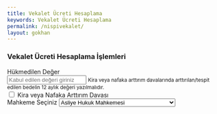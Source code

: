 ```yaml
---
title: Vekalet Ücreti Hesaplama
keywords: Vekalet Ücreti Hesaplama
permalink: /nispivekalet/
layout: gokhan
---
```


<div class="card-header">
  <h3 class="card-title">Vekalet Ücreti Hesaplama İşlemleri</h3>
</div>
<div class="card-body">
  <div class="mb-3">
    <label class="form-label required">Hükmedilen Değer</label>
    <div>
      <input type="number" class="form-control" data-type="currency" placeholder="Kabul edilen değeri giriniz" name="vekaletmiktar">
      <small class="form-hint">Kira veya nafaka arttırım davalarında arttırılan/tespit edilen bedelin 12 aylık değeri yazılmalıdır. </a>
      </small>
    </div>
  </div>
  <div class="mb-3">
    <label class="form-label"></label>
    <div>
      <label class="form-check">
        <input class="form-check-input" type="checkbox" name="kiranafaka">
        <span class="form-check-label required">Kira veya Nafaka Arttırım Davası</span>
      </label>
    </div>
  </div>
  <div class="mb-3">
    <label class="form-label">Mahkeme Seçiniz</label>
    <select type="text" class="form-select" placeholder="Seçiniz" id="mahkeme-maktu" value="">
      <option value="0" disabled>Seçiniz</option>
      <option value="9200" selected>Asliye Hukuk Mahkemesi</option>
      <option value="1800">İcra Dairesi - Takipler</option>
      <option value="2100">İcra Mahkemesi - Takipler</option>
      <option value="3400">İcra Mahkemesi - Duruşmalı</option>
      <option value="3700">Tahliyeye İlişkin Takipler</option>
      <option value="5500">Sulh Hukuk Mahkemesi</option>
      <option value="4600">Tüketici Mahkemesi</option>
      <option value="15000">Fikri ve Sınai Haklar Mahkemesi</option>
      <option value="17400">Ağır Ceza Mahkemesi - Tazminat Davaları</option>
    </select>
  </div>
</div>
<div class="card-body d-flex align-items-center justify-content-center h-100">
   <label id="hesapsonuc" name="hesapsonuc" class="text-justify mh-25">
    <h1 class="m-0"></h1>
  </label>
 </div>